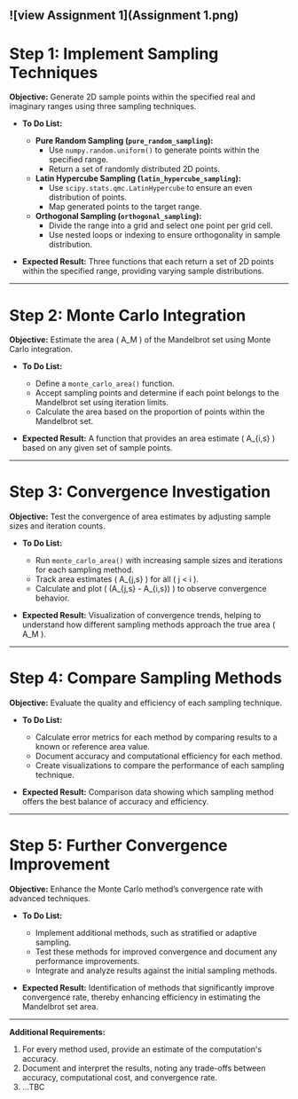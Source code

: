 ![view Assignment 1](Assignment 1.png)
---
# Step 1: Implement Sampling Techniques

**Objective:** Generate 2D sample points within the specified real and imaginary ranges using three sampling techniques.

- **To Do List:**
  - **Pure Random Sampling (`pure_random_sampling`):**
    - Use `numpy.random.uniform()` to generate points within the specified range.
    - Return a set of randomly distributed 2D points.
  - **Latin Hypercube Sampling (`latin_hypercube_sampling`):**
    - Use `scipy.stats.qmc.LatinHypercube` to ensure an even distribution of points.
    - Map generated points to the target range.
  - **Orthogonal Sampling (`orthogonal_sampling`):**
    - Divide the range into a grid and select one point per grid cell.
    - Use nested loops or indexing to ensure orthogonality in sample distribution.

- **Expected Result:** Three functions that each return a set of 2D points within the specified range, providing varying sample distributions.

---

# Step 2: Monte Carlo Integration

**Objective:** Estimate the area \( A_M \) of the Mandelbrot set using Monte Carlo integration.

- **To Do List:**
  - Define a `monte_carlo_area()` function.
  - Accept sampling points and determine if each point belongs to the Mandelbrot set using iteration limits.
  - Calculate the area based on the proportion of points within the Mandelbrot set.

- **Expected Result:** A function that provides an area estimate \( A_{i,s} \) based on any given set of sample points.

---

# Step 3: Convergence Investigation

**Objective:** Test the convergence of area estimates by adjusting sample sizes and iteration counts.

- **To Do List:**
  - Run `monte_carlo_area()` with increasing sample sizes and iterations for each sampling method.
  - Track area estimates \( A_{j,s} \) for all \( j < i \).
  - Calculate and plot \( (A_{j,s} - A_{i,s}) \) to observe convergence behavior.

- **Expected Result:** Visualization of convergence trends, helping to understand how different sampling methods approach the true area \( A_M \).

---

# Step 4: Compare Sampling Methods

**Objective:** Evaluate the quality and efficiency of each sampling technique.

- **To Do List:**
  - Calculate error metrics for each method by comparing results to a known or reference area value.
  - Document accuracy and computational efficiency for each method.
  - Create visualizations to compare the performance of each sampling technique.

- **Expected Result:** Comparison data showing which sampling method offers the best balance of accuracy and efficiency.

---

# Step 5: Further Convergence Improvement

**Objective:** Enhance the Monte Carlo method’s convergence rate with advanced techniques.

- **To Do List:**
  - Implement additional methods, such as stratified or adaptive sampling.
  - Test these methods for improved convergence and document any performance improvements.
  - Integrate and analyze results against the initial sampling methods.

- **Expected Result:** Identification of methods that significantly improve convergence rate, thereby enhancing efficiency in estimating the Mandelbrot set area.

---

**Additional Requirements:**
1. For every method used, provide an estimate of the computation's accuracy.
2. Document and interpret the results, noting any trade-offs between accuracy, computational cost, and convergence rate.
3. ...TBC
